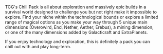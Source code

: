 TCG's Chill Pack is all about exploration and massively epic builds in a survival world designed to challenge you but not right make it impossible to explore. Find your niche within the technological bounds or explore a limited range of magical options as you make your way through 5 unique main dimensions (Overowlrd, End, Nether, Aether, Erebus), a mining dimension, or one of the many dimensions added by Galacticraft and ExtraPlanets. 

If you enjoy technology and exploration, this is definitely a pack you can chill out with and play long-term.